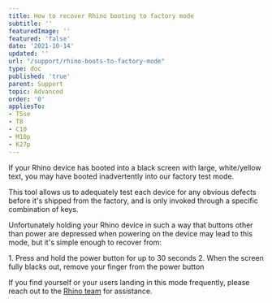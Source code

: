 ```yaml
---
title: How to recover Rhino booting to factory mode
subtitle: ''
featuredImage: ''
featured: 'false'
date: '2021-10-14'
updated: ''
url: "/support/rhino-boots-to-factory-mode"
type: doc
published: 'true'
parent: Support
topic: Advanced
order: '0'
appliesTo:
- T5se
- T8
- C10
- M10p
- K27p
---
```


If your Rhino device has booted into a black screen with large, white/yellow text, you may have booted inadvertently into our factory test mode.

This tool allows us to adequately test each device for any obvious defects before it's shipped from the factory, and is only invoked through a specific combination of keys.

Unfortunately holding your Rhino device in such a way that buttons other than power are depressed when powering on the device may lead to this mode, but it's simple enough to recover from:

<div class="numbered-instructions" markdown="1">
1. Press and hold the power button for up to 30 seconds
2. When the screen fully blacks out, remove your finger from the power button
</div>

If you find yourself or your users landing in this mode frequently, please reach out to the [Rhino team](/support/escalate) for assistance.
